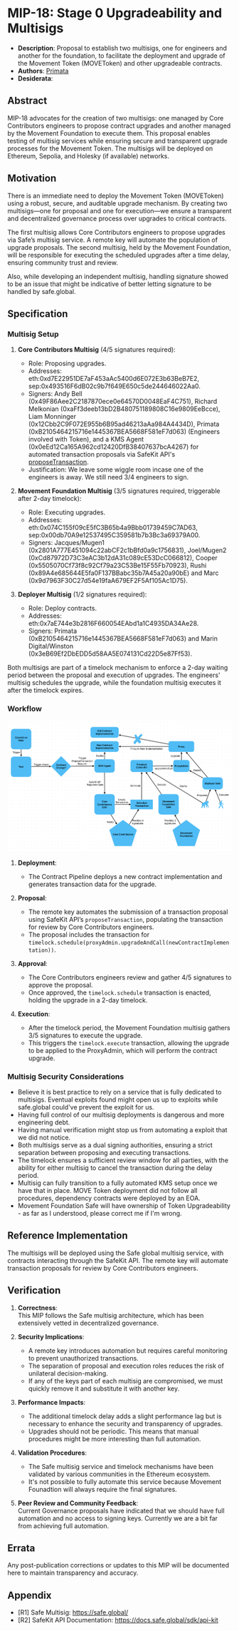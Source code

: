 # MIP-18: Stage 0 Upgradeability and Multisigs
- **Description**: Proposal to establish two multisigs, one for engineers and another for the foundation, to facilitate the deployment and upgrade of the Movement Token (MOVEToken) and other upgradeable contracts.
- **Authors**: [Primata](mailto:primata@movementlabs.xyz)
- **Desiderata**:

## Abstract

MIP-18 advocates for the creation of two multisigs: one managed by Core Contributors engineers to propose contract upgrades and another managed by the Movement Foundation to execute them. This proposal enables testing of multisig services while ensuring secure and transparent upgrade processes for the Movement Token. The multisigs will be deployed on Ethereum, Sepolia, and Holesky (if available) networks.

## Motivation

There is an immediate need to deploy the Movement Token (MOVEToken) using a robust, secure, and auditable upgrade mechanism. By creating two multisigs—one for proposal and one for execution—we ensure a transparent and decentralized governance process over upgrades to critical contracts.

The first multisig allows Core Contributors engineers to propose upgrades via Safe’s multisig service. A remote key will automate the population of upgrade proposals. The second multisig, held by the Movement Foundation, will be responsible for executing the scheduled upgrades after a time delay, ensuring community trust and review.

Also, while developing an independent multisig, handling signature showed to be an issue that might be indicative of better letting signature to be handled by safe.global.

## Specification

### Multisig Setup

1. **Core Contributors Multisig** (4/5 signatures required):  
   - Role: Proposing upgrades.
   - Addresses: eth:0xd7E22951DE7aF453aAc5400d6E072E3b63BeB7E2, sep:0x493516F6dB02c9b7f649E650c5de244646022Aa0.
   - Signers: Andy Bell (0x49F86Aee2C2187870ece0e64570D0048EaF4C751), Richard Melkonian (0xaFf3deeb13bD2B480751189808C16e9809EeBcce), Liam Monninger (0x12Cbb2C9F072E955b6B95ad46213aAa984A4434D), Primata (0xB2105464215716e1445367BEA5668F581eF7d063) (Engineers involved with Token), and a KMS Agent (0x0eEd12Ca165A962cd12420DfB38407637bcA4267) for automated transaction proposals via SafeKit API's [proposeTransaction](https://docs.safe.global/sdk/api-kit#propose-a-transaction-to-the-service).
   - Justification: We leave some wiggle room incase one of the engineers is away. We still need 3/4 engineers to sign.

2. **Movement Foundation Multisig** (3/5 signatures required, triggerable after 2-day timelock):  
   - Role: Executing upgrades.
   - Addresses: eth:0x074C155f09cE5fC3B65b4a9Bbb01739459C7AD63, sep:0x00db70A9e12537495C359581b7b3Bc3a69379A00.
   - Signers: Jacques/Mugen1 (0x2801A777E451094c22abCF2c1bBfd0a9c1756831), Joel/Mugen2 (0xCd87972D73C3eAC3b12dA31c089cE53DcC066812), Cooper (0x5505070Cf73f8c92Cf79a23C53Be15F55Fb70923), Rushi (0x89A4e685644E5fa0F137BBabc35b7A45a20a90bE) and Marc (0x9d7963F30C27d54e19faA679EF2F5Af105Ac1D75).

3. **Deployer Multisig** (1/2 signatures required):
   - Role: Deploy contracts.
   - Addresses: eth:0x7aE744e3b2816F660054EAbd1a1C4935DA34Ae28.
   - Signers: Primata (0xB2105464215716e1445367BEA5668F581eF7d063) and Marin Digital/Winston (0x3eB69Ef2DbEDD5d58AA5E074131Cd22D5e87Ff53).

Both multisigs are part of a timelock mechanism to enforce a 2-day waiting period between the proposal and execution of upgrades. The engineers' multisig schedules the upgrade, while the foundation multisig executes it after the timelock expires.

### Workflow

![Workflow](workflow.png)

1. **Deployment**:  
   - The Contract Pipeline deploys a new contract implementation and generates transaction data for the upgrade.

2. **Proposal**:  
   - The remote key automates the submission of a transaction proposal using SafeKit API’s `proposeTransaction`, populating the transaction for review by Core Contributors engineers.
   - The proposal includes the transaction for `timelock.schedule(proxyAdmin.upgradeAndCall(newContractImplementation))`.

3. **Approval**:  
   - The Core Contributors engineers review and gather 4/5 signatures to approve the proposal.
   - Once approved, the `timelock.schedule` transaction is enacted, holding the upgrade in a 2-day timelock.

4. **Execution**:  
   - After the timelock period, the Movement Foundation multisig gathers 3/5 signatures to execute the upgrade.
   - This triggers the `timelock.execute` transaction, allowing the upgrade to be applied to the ProxyAdmin, which will perform the contract upgrade.

### Multisig Security Considerations

- Believe it is best practice to rely on a service that is fully dedicated to multisigs. Eventual exploits found might open us up to exploits while safe.global could've prevent the exploit for us.
- Having full control of our multisig deployments is dangerous and more engineering debt.
- Having manual verification might stop us from automating a exploit that we did not notice.
- Both multisigs serve as a dual signing authorities, ensuring a strict separation between proposing and executing transactions.
- The timelock ensures a sufficient review window for all parties, with the ability for either multisig to cancel the transaction during the delay period.
- Multisig can fully transition to a fully automated KMS setup once we have that in place. MOVE Token deployment did not follow all procedures, dependency contracts were deployed by an EOA.
- Movement Foundation Safe will have ownership of Token Upgradeability - as far as I understood, please correct me if I'm wrong.

## Reference Implementation

The multisigs will be deployed using the Safe global multisig service, with contracts interacting through the SafeKit API. The remote key will automate transaction proposals for review by Core Contributors engineers.

## Verification

1. **Correctness**:  
   This MIP follows the Safe multisig architecture, which has been extensively vetted in decentralized governance.

2. **Security Implications**:  
   - A remote key introduces automation but requires careful monitoring to prevent unauthorized transactions.
   - The separation of proposal and execution roles reduces the risk of unilateral decision-making.
   - If any of the keys part of each multisig are compromised, we must quickly remove it and substitute it with another key.

3. **Performance Impacts**:  
   - The additional timelock delay adds a slight performance lag but is necessary to enhance the security and transparency of upgrades.
   - Upgrades should not be periodic. This means that manual procedures might be more interesting than full automation.

4. **Validation Procedures**:  
   - The Safe multisig service and timelock mechanisms have been validated by various communities in the Ethereum ecosystem.
   - It's not possible to fully automate this service because Movement Founadtion will always require the final signatures.

5. **Peer Review and Community Feedback**:  
   Current Governance proposals have indicated that we should have full automation and no access to signing keys. Currently we are a bit far from achieving full automation.

## Errata

Any post-publication corrections or updates to this MIP will be documented here to maintain transparency and accuracy.

## Appendix

- [R1] Safe Multisig: https://safe.global/
- [R2] SafeKit API Documentation: https://docs.safe.global/sdk/api-kit
